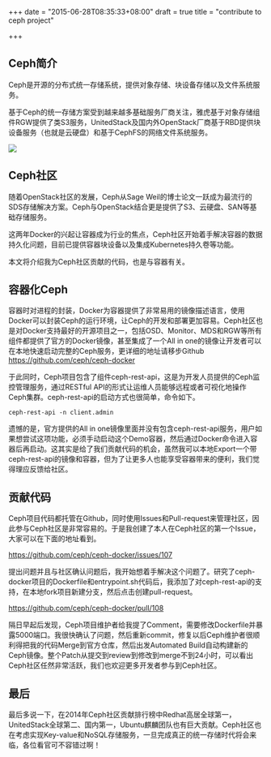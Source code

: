 +++
date = "2015-06-28T08:35:33+08:00"
draft = true
title = "contribute to ceph project"

+++



## Ceph简介

Ceph是开源的分布式统一存储系统，提供对象存储、块设备存储以及文件系统服务。

基于Ceph的统一存储方案受到越来越多基础服务厂商关注，雅虎基于对象存储组件RGW提供了类S3服务，UnitedStack及国内外OpenStack厂商基于RBD提供块设备服务（也就是云硬盘）和基于CephFS的网络文件系统服务。

![](/images/ceph_logo.png)

## Ceph社区

随着OpenStack社区的发展，Ceph从Sage Weil的博士论文一跃成为最流行的SDS存储解决方案。Ceph与OpenStack结合更是提供了S3、云硬盘、SAN等基础存储服务。

这两年Docker的兴起让容器成为行业的焦点，Ceph社区开始着手解决容器的数据持久化问题，目前已提供容器块设备以及集成Kubernetes持久卷等功能。

本文将介绍我为Ceph社区贡献的代码，也是与容器有关。

## 容器化Ceph

容器时对进程的封装，Docker为容器提供了非常易用的镜像描述语言，使用Docker可以封装Ceph的运行环境，让Ceph的开发和部署更加容易。Ceph社区也是对Docker支持最好的开源项目之一，包括OSD、Monitor、MDS和RGW等所有组件都提供了官方的Docker镜像，甚至集成了一个All in one的镜像让开发者可以在本地快速启动完整的Ceph服务，更详细的地址请移步Github https://github.com/ceph/ceph-docker

于此同时，Ceph项目包含了组件ceph-rest-api，这是为开发人员提供的Ceph监控管理服务，通过RESTful API的形式让运维人员能够远程或者可视化地操作Ceph集群。ceph-rest-api的启动方式也很简单，命令如下。

```
ceph-rest-api -n client.admin
```

遗憾的是，官方提供的All in one镜像里面并没有包含ceph-rest-api服务，用户如果想尝试这项功能，必须手动启动这个Demo容器，然后通过Docker命令进入容器后再启动。这其实是给了我们贡献代码的机会，虽然我可以本地Export一个带ceph-rest-api的镜像和容器，但为了让更多人也能享受容器带来的便利，我们觉得理应反馈给社区。

## 贡献代码

Ceph项目代码都托管在Github，同时使用Issues和Pull-request来管理社区，因此参与Ceph社区是非常容易的。于是我创建了本人在Ceph社区的第一个Issue，大家可以在下面的地址看到。

https://github.com/ceph/ceph-docker/issues/107

提出问题并且与社区确认问题后，我开始想着手解决这个问题了。研究了ceph-docker项目的Dockerfile和entrypoint.sh代码后，我添加了对ceph-rest-api的支持，在本地fork项目新建分支，然后点击创建pull-request。

https://github.com/ceph/ceph-docker/pull/108

隔日早起后发现，Ceph项目维护者给我提了Comment，需要修改Dockerfile并暴露5000端口。我很快确认了问题，然后重新commit，修复以后Ceph维护者很顺利得把我的代码Merge到官方仓库，然后出发Automated Build自动构建新的Ceph镜像。整个Patch从提交到review到修改到merge不到24小时，可以看出Ceph社区任然非常活跃，我们也欢迎更多开发者参与到Ceph社区。

## 最后

最后多说一下，在2014年Ceph社区贡献排行榜中Redhat高居全球第一，UnitedStack全球第二、国内第一，Ubuntu麒麟团队也有巨大贡献。Ceph社区也在考虑实现Key-value和NoSQL存储服务，一旦完成真正的统一存储时代将会来临，各位看官可不容错过啊！